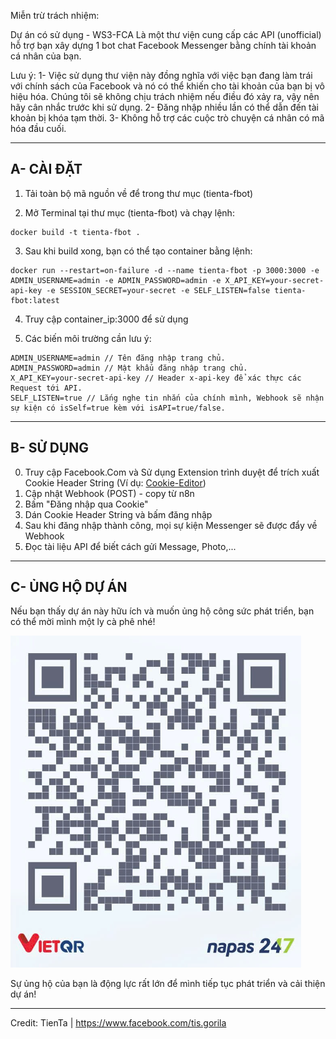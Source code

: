 Miễn trừ trách nhiệm:

Dự án có sử dụng - WS3-FCA
Là một thư viện cung cấp các API (unofficial) hỗ trợ bạn xây dựng 1 bot chat Facebook Messenger bằng chính tài khoản cá nhân của bạn.

Lưu ý:
1- Việc sử dụng thư viện này đồng nghĩa với việc bạn đang làm trái với chính sách của Facebook và nó có thể khiến cho tài khoản của bạn bị vô hiệu hóa. Chúng tôi sẽ không chịu trách nhiệm nếu điều đó xảy ra, vậy nên hãy cân nhắc trước khi sử dụng.
2- Đăng nhập nhiều lần có thể dẫn đến tài khoản bị khóa tạm thời.
3- Không hỗ trợ các cuộc trò chuyện cá nhân có mã hóa đầu cuối.

-----

## A- CÀI ĐẶT

1.  Tải toàn bộ mã nguồn về để trong thư mục (tienta-fbot)

2.  Mở Terminal tại thư mục (tienta-fbot) và chạy lệnh:

<!-- end list -->

```cli
docker build -t tienta-fbot .
```

3.  Sau khi build xong, bạn có thể tạo container bằng lệnh:

<!-- end list -->

```cli
docker run --restart=on-failure -d --name tienta-fbot -p 3000:3000 -e ADMIN_USERNAME=admin -e ADMIN_PASSWORD=admin -e X_API_KEY=your-secret-api-key -e SESSION_SECRET=your-secret -e SELF_LISTEN=false tienta-fbot:latest
```

4.  Truy cập container\_ip:3000 để sử dụng

5.  Các biến môi trường cần lưu ý:
```cli
ADMIN_USERNAME=admin // Tên đăng nhập trang chủ.
ADMIN_PASSWORD=admin // Mật khẩu đăng nhập trang chủ.
X_API_KEY=your-secret-api-key // Header x-api-key để xác thực các Request tới API.
SELF_LISTEN=true // Lắng nghe tin nhắn của chính mình, Webhook sẽ nhận sự kiện có isSelf=true kèm với isAPI=true/false.
```

-----

## B- SỬ DỤNG

0.  Truy cập Facebook.Com và Sử dụng Extension trình duyệt để trích xuất Cookie Header String (Ví dụ: [Cookie-Editor](https://chromewebstore.google.com/detail/cookie-editor/hlkenndednhfkekhgcdicdfddnkalmdm))
1.  Cập nhật Webhook (POST) - copy từ n8n
2.  Bấm "Đăng nhập qua Cookie"
3.  Dán Cookie Header String và bấm đăng nhập
4.  Sau khi đăng nhập thành công, mọi sự kiện Messenger sẽ được đẩy về Webhook
5.  Đọc tài liệu API để biết cách gửi Message, Photo,...

-----

## C- ỦNG HỘ DỰ ÁN

Nếu bạn thấy dự án này hữu ích và muốn ủng hộ công sức phát triển, bạn có thể mời mình một ly cà phê nhé\!

![Alt text](qr.png)

Sự ủng hộ của bạn là động lực rất lớn để mình tiếp tục phát triển và cải thiện dự án\!

-----

Credit: TienTa | https://www.facebook.com/tis.gorila

```
